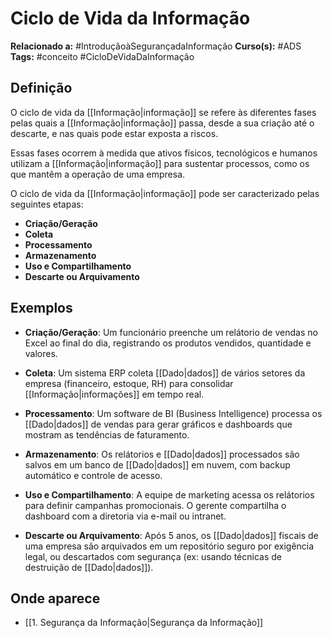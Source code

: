 # Ciclo de Vida da Informação

**Relacionado a:** #IntroduçãoàSegurançadaInformação
**Curso(s):** #ADS
**Tags:** #conceito #CicloDeVidaDaInformação

## Definição

O ciclo de vida da [[Informação|informação]] se refere às diferentes fases pelas quais a [[Informação|informação]] passa, desde a sua criação até o descarte, e nas quais pode estar exposta a riscos.

Essas fases ocorrem à medida que ativos físicos, tecnológicos e humanos utilizam a [[Informação|informação]] para sustentar processos, como os que mantêm a operação de uma empresa.

O ciclo de vida da [[Informação|informação]] pode ser caracterizado pelas seguintes etapas:

- **Criação/Geração**
- **Coleta**
- **Processamento**
- **Armazenamento**
- **Uso e Compartilhamento**
- **Descarte ou Arquivamento**

## Exemplos

- **Criação/Geração**: Um funcionário preenche um relátorio de vendas no Excel ao final do dia, registrando os produtos vendidos, quantidade e valores.

- **Coleta**: Um sistema ERP coleta [[Dado|dados]] de vários setores da empresa (financeiro, estoque, RH) para consolidar [[Informação|informações]] em tempo real.

- **Processamento**: Um software de BI (Business Intelligence) processa os [[Dado|dados]] de vendas para gerar gráficos e dashboards que mostram as tendências de faturamento.

- **Armazenamento**: Os relátorios e [[Dado|dados]] processados são salvos em um banco de [[Dado|dados]] em nuvem, com backup automático e controle de acesso.

- **Uso e Compartilhamento**: A equipe de marketing acessa os relátorios para definir campanhas promocionais. O gerente compartilha o dashboard com a diretoria via e-mail ou intranet.

- **Descarte ou Arquivamento**: Após 5 anos, os [[Dado|dados]] fiscais de uma empresa são arquivados em um repositório seguro por exigência legal, ou descartados com segurança (ex: usando técnicas de destruição de [[Dado|dados]]).

## Onde aparece

- [[1. Segurança da Informação|Segurança da Informação]]